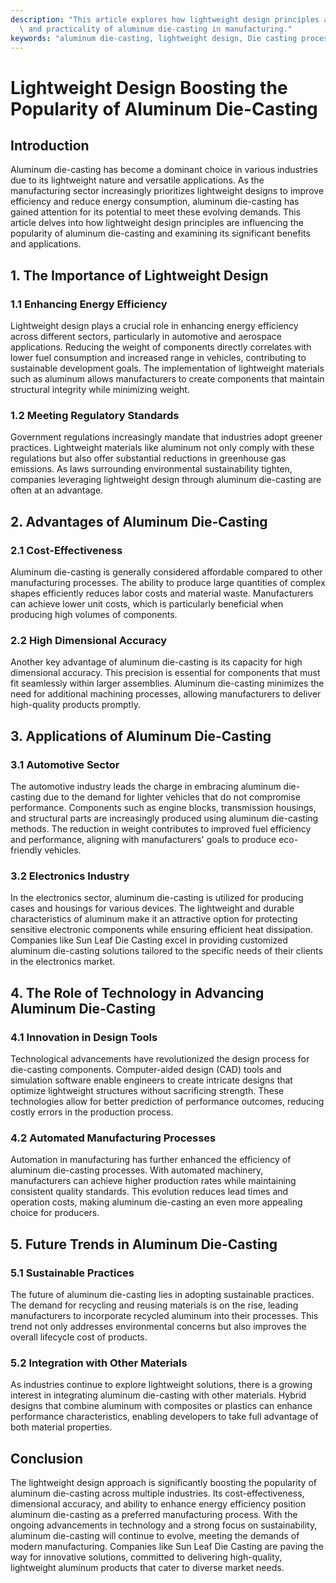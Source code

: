 ```yaml
---
description: "This article explores how lightweight design principles are enhancing the popularity\
  \ and practicality of aluminum die-casting in manufacturing."
keywords: "aluminum die-casting, lightweight design, Die casting process, Heat dissipation performance"
---
```

# Lightweight Design Boosting the Popularity of Aluminum Die-Casting

## Introduction

Aluminum die-casting has become a dominant choice in various industries due to its lightweight nature and versatile applications. As the manufacturing sector increasingly prioritizes lightweight designs to improve efficiency and reduce energy consumption, aluminum die-casting has gained attention for its potential to meet these evolving demands. This article delves into how lightweight design principles are influencing the popularity of aluminum die-casting and examining its significant benefits and applications.

## 1. The Importance of Lightweight Design

### 1.1 Enhancing Energy Efficiency

Lightweight design plays a crucial role in enhancing energy efficiency across different sectors, particularly in automotive and aerospace applications. Reducing the weight of components directly correlates with lower fuel consumption and increased range in vehicles, contributing to sustainable development goals. The implementation of lightweight materials such as aluminum allows manufacturers to create components that maintain structural integrity while minimizing weight.

### 1.2 Meeting Regulatory Standards

Government regulations increasingly mandate that industries adopt greener practices. Lightweight materials like aluminum not only comply with these regulations but also offer substantial reductions in greenhouse gas emissions. As laws surrounding environmental sustainability tighten, companies leveraging lightweight design through aluminum die-casting are often at an advantage.

## 2. Advantages of Aluminum Die-Casting

### 2.1 Cost-Effectiveness

Aluminum die-casting is generally considered affordable compared to other manufacturing processes. The ability to produce large quantities of complex shapes efficiently reduces labor costs and material waste. Manufacturers can achieve lower unit costs, which is particularly beneficial when producing high volumes of components.

### 2.2 High Dimensional Accuracy

Another key advantage of aluminum die-casting is its capacity for high dimensional accuracy. This precision is essential for components that must fit seamlessly within larger assemblies. Aluminum die-casting minimizes the need for additional machining processes, allowing manufacturers to deliver high-quality products promptly.

## 3. Applications of Aluminum Die-Casting

### 3.1 Automotive Sector

The automotive industry leads the charge in embracing aluminum die-casting due to the demand for lighter vehicles that do not compromise performance. Components such as engine blocks, transmission housings, and structural parts are increasingly produced using aluminum die-casting methods. The reduction in weight contributes to improved fuel efficiency and performance, aligning with manufacturers' goals to produce eco-friendly vehicles.

### 3.2 Electronics Industry

In the electronics sector, aluminum die-casting is utilized for producing cases and housings for various devices. The lightweight and durable characteristics of aluminum make it an attractive option for protecting sensitive electronic components while ensuring efficient heat dissipation. Companies like Sun Leaf Die Casting excel in providing customized aluminum die-casting solutions tailored to the specific needs of their clients in the electronics market.

## 4. The Role of Technology in Advancing Aluminum Die-Casting

### 4.1 Innovation in Design Tools

Technological advancements have revolutionized the design process for die-casting components. Computer-aided design (CAD) tools and simulation software enable engineers to create intricate designs that optimize lightweight structures without sacrificing strength. These technologies allow for better prediction of performance outcomes, reducing costly errors in the production process.

### 4.2 Automated Manufacturing Processes

Automation in manufacturing has further enhanced the efficiency of aluminum die-casting processes. With automated machinery, manufacturers can achieve higher production rates while maintaining consistent quality standards. This evolution reduces lead times and operation costs, making aluminum die-casting an even more appealing choice for producers.

## 5. Future Trends in Aluminum Die-Casting

### 5.1 Sustainable Practices

The future of aluminum die-casting lies in adopting sustainable practices. The demand for recycling and reusing materials is on the rise, leading manufacturers to incorporate recycled aluminum into their processes. This trend not only addresses environmental concerns but also improves the overall lifecycle cost of products.

### 5.2 Integration with Other Materials

As industries continue to explore lightweight solutions, there is a growing interest in integrating aluminum die-casting with other materials. Hybrid designs that combine aluminum with composites or plastics can enhance performance characteristics, enabling developers to take full advantage of both material properties.

## Conclusion

The lightweight design approach is significantly boosting the popularity of aluminum die-casting across multiple industries. Its cost-effectiveness, dimensional accuracy, and ability to enhance energy efficiency position aluminum die-casting as a preferred manufacturing process. With the ongoing advancements in technology and a strong focus on sustainability, aluminum die-casting will continue to evolve, meeting the demands of modern manufacturing. Companies like Sun Leaf Die Casting are paving the way for innovative solutions, committed to delivering high-quality, lightweight aluminum products that cater to diverse market needs.
